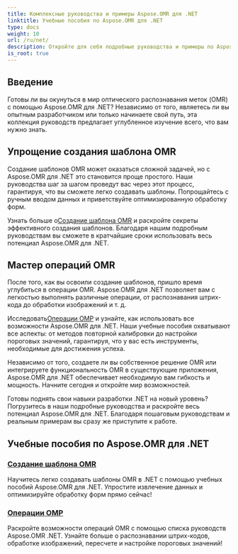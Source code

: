 ```yaml
---
title: Комплексные руководства и примеры Aspose.OMR для .NET
linktitle: Учебные пособия по Aspose.OMR для .NET
type: docs
weight: 10
url: /ru/net/
description: Откройте для себя подробные руководства и примеры по Aspose.OMR для .NET. Легко упростите создание шаблонов и операции OMR. Разблокируйте мощные возможности прямо сейчас!
is_root: true
---
```

## Введение

Готовы ли вы окунуться в мир оптического распознавания меток (OMR) с помощью Aspose.OMR для .NET? Независимо от того, являетесь ли вы опытным разработчиком или только начинаете свой путь, эта коллекция руководств предлагает углубленное изучение всего, что вам нужно знать.

## Упрощение создания шаблона OMR

Создание шаблонов OMR может оказаться сложной задачей, но с Aspose.OMR для .NET это становится проще простого. Наши руководства шаг за шагом проведут вас через этот процесс, гарантируя, что вы сможете легко создавать шаблоны. Попрощайтесь с ручным вводом данных и приветствуйте оптимизированную обработку форм.

 Узнать больше о[Создание шаблона OMR](./omr-template-generation/) и раскройте секреты эффективного создания шаблонов. Благодаря нашим подробным руководствам вы сможете в кратчайшие сроки использовать весь потенциал Aspose.OMR для .NET.

## Мастер операций OMR

После того, как вы освоили создание шаблонов, пришло время углубиться в операции OMR. Aspose.OMR для .NET позволяет вам с легкостью выполнять различные операции, от распознавания штрих-кода до обработки изображений и т. д.

 Исследовать[Операции ОМР](./omr-operations/) и узнайте, как использовать все возможности Aspose.OMR для .NET. Наши учебные пособия охватывают все аспекты: от методов повторной калибровки до настройки пороговых значений, гарантируя, что у вас есть инструменты, необходимые для достижения успеха.

Независимо от того, создаете ли вы собственное решение OMR или интегрируете функциональность OMR в существующие приложения, Aspose.OMR для .NET обеспечивает необходимую вам гибкость и мощность. Начните сегодня и откройте мир возможностей.

Готовы поднять свои навыки разработки .NET на новый уровень? Погрузитесь в наши подробные руководства и раскройте весь потенциал Aspose.OMR для .NET. Благодаря пошаговым руководствам и реальным примерам вы сразу же приступите к работе.

## Учебные пособия по Aspose.OMR для .NET 
### [Создание шаблона OMR](./omr-template-generation/)
Научитесь легко создавать шаблоны OMR в .NET с помощью учебных пособий Aspose.OMR для .NET. Упростите извлечение данных и оптимизируйте обработку форм прямо сейчас!
### [Операции ОМР](./omr-operations/)
Раскройте возможности операций OMR с помощью списка руководств Aspose.OMR .NET. Узнайте больше о распознавании штрих-кодов, обработке изображений, пересчете и настройке пороговых значений!